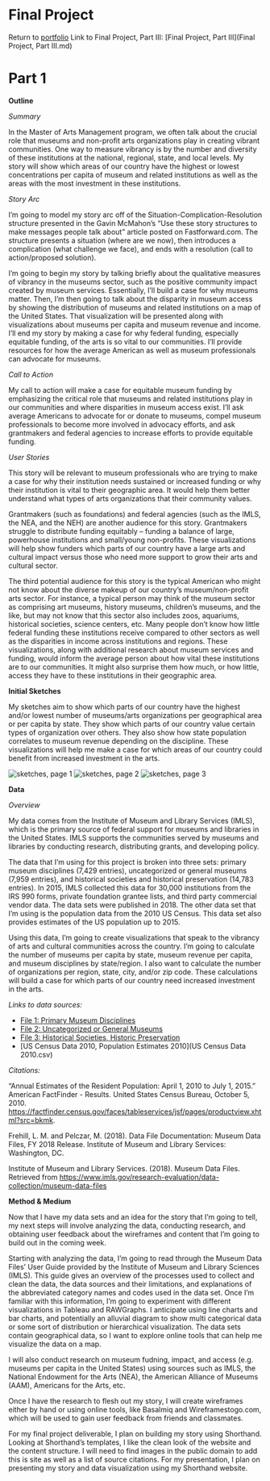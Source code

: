 # Final Project

Return to [portfolio](https://ahowe12.github.io/Alena-Howe-s-Portfolio/)
Link to Final Project, Part III: [Final Project, Part III](Final Project, Part III.md)

# Part 1

**Outline**

*Summary* 

In the Master of Arts Management program, we often talk about the crucial role that museums and non-profit arts organizations play in creating vibrant communities. One way to measure vibrancy is by the number and diversity of these institutions at the national, regional, state, and local levels. My story will show which areas of our country have the highest or lowest concentrations per capita of museum and related institutions as well as the areas with the most investment in these institutions. 

*Story Arc*

I’m going to model my story arc off of the Situation-Complication-Resolution structure presented in the Gavin McMahon’s “Use these story structures to make messages people talk about” article posted on Fastforward.com. The structure presents a situation (where are we now), then introduces a complication (what challenge we face), and ends with a resolution (call to action/proposed solution). 

I’m going to begin my story by talking briefly about the qualitative measures of vibrancy in the museums sector, such as the positive community impact created by museum services. Essentially, I’ll build a case for why museums matter. Then, I’m then going to talk about the disparity in museum access by showing the distribution of museums and related institutions on a map of the United States. That visualization will be presented along with visualizations about museums per capita and museum revenue and income. I’ll end my story by making a case for why federal funding, especially equitable funding, of the arts is so vital to our communities. I’ll provide resources for how the average American as well as museum professionals can advocate for museums. 

*Call to Action*

My call to action will make a case for equitable museum funding by emphasizing the critical role that museums and related institutions play in our communities and where disparities in museum access exist. I’ll ask average Americans to advocate for or donate to museums, compel museum professionals to become more involved in advocacy efforts, and ask grantmakers and federal agencies to increase efforts to provide equitable funding. 

*User Stories*

This story will be relevant to museum professionals who are trying to make a case for why their institution needs sustained or increased funding or why their institution is vital to their geographic area. It would help them better understand what types of arts organizations that their community values. 

Grantmakers (such as foundations) and federal agencies (such as the IMLS, the NEA, and the NEH) are another audience for this story. Grantmakers struggle to distribute funding equitably – funding a balance of large, powerhouse institutions and small/young non-profits. These visualizations will help show funders which parts of our country have a large arts and cultural impact versus those who need more support to grow their arts and cultural sector. 

The third potential audience for this story is the typical American who might not know about the diverse makeup of our country’s museum/non-profit arts sector. For instance, a typical person may think of the museum sector as comprising art museums, history museums, children’s museums, and the like, but may not know that this sector also includes zoos, aquariums, historical societies, science centers, etc. Many people don’t know how little federal funding these institutions receive compared to other sectors as well as the disparities in income across institutions and regions. These visualizations, along with additional research about museum services and funding, would inform the average person about how vital these institutions are to our communities. It might also surprise them how much, or how little, access they have to these institutions in their geographic area.



**Initial Sketches**

My sketches aim to show which parts of our country have the highest and/or lowest number of museums/arts organizations per geographical area or per capita by state. They show which parts of our country value certain types of organization over others. They also show how state population correlates to museum revenue depending on the discipline. These visualizations will help me make a case for which areas of our country could benefit from increased investment in the arts. 

![sketches, page 1](/FinalSketches1.jpg)
![sketches, page 2](/FinalSketches2.jpg)
![sketches, page 3](/FinalSketches3.jpg)



**Data**

*Overview*

My data comes from the Institute of Museum and Library Services (IMLS), which is the primary source of federal support for museums and libraries in the United States. IMLS supports the communities served by museums and libraries by conducting research, distributing grants, and developing policy. 

The data that I’m using for this project is broken into three sets: primary museum disciplines (7,429 entries), uncategorized or general museums (7,959 entries), and historical societies and historical preservation (14,783 entries). In 2015, IMLS collected this data for 30,000 institutions from the IRS 990 forms, private foundation grantee lists, and third party commercial vendor data. The data sets were published in 2018. The other data set that I’m using is the population data from the 2010 US Census. This data set also provides estimates of the US population up to 2015. 

Using this data, I’m going to create visualizations that speak to the vibrancy of arts and cultural communities across the country. I’m going to calculate the number of museums per capita by state, museum revenue per capita, and museum disciplines by state/region. I also want to calculate the number of organizations per region, state, city, and/or zip code. These calculations will build a case for which parts of our country need increased investment in the arts. 

*Links to data sources:* 

- [File 1: Primary Museum Disciplines](MuseumFile2018_File1_Nulls.csv)
- [File 2: Uncategorized or General Museums](MuseumFile2018_File2_Nulls.csv)
- [File 3: Historical Societies, Historic Preservation](MuseumFile2018_File3_Nulls.csv)
- [US Census Data 2010, Population Estimates 2010](US Census Data 2010.csv)

*Citations:*

“Annual Estimates of the Resident Population: April 1, 2010 to July 1, 2015.” American FactFinder - Results. United States Census Bureau, October 5, 2010. https://factfinder.census.gov/faces/tableservices/jsf/pages/productview.xhtml?src=bkmk. 

Frehill, L. M. and Pelczar, M. (2018). Data File Documentation: Museum Data Files, FY 2018 Release. Institute of Museum and Library Services: Washington, DC.

Institute of Museum and Library Services. (2018). Museum Data Files. Retrieved from https://www.imls.gov/research-evaluation/data-collection/museum-data-files 



**Method & Medium**

Now that I have my data sets and an idea for the story that I’m going to tell, my next steps will involve analyzing the data, conducting research, and obtaining user feedback about the wireframes and content that I’m going to build out in the coming week.

Starting with analyzing the data, I’m going to read through the Museum Data Files’ User Guide provided by the Institute of Museum and Library Sciences (IMLS). This guide gives an overview of the processes used to collect and clean the data, the data sources and their limitations, and explanations of the abbreviated category names and codes used in the data set. Once I’m familiar with this information, I’m going to experiment with different visualizations in Tableau and RAWGraphs. I anticipate using line charts and bar charts, and potentially an alluvial diagram to show multi categorical data or some sort of distribution or hierarchical visualization. The data sets contain geographical data, so I want to explore online tools that can help me visualize the data on a map. 

I will also conduct research on museum fudning, impact, and access (e.g. museums per capita in the United States) using sources such as IMLS, the National Endowment for the Arts (NEA), the American Alliance of Museums (AAM), Americans for the Arts, etc. 

Once I have the research to flesh out my story, I will create wireframes either by hand or using online tools, like Basalmiq and Wireframestogo.com, which will be used to gain user feedback from friends and classmates. 

For my final project deliverable, I plan on building my story using Shorthand. Looking at Shorthand’s templates, I like the clean look of the website and the content structure. I will need to find images in the public domain to add this is site as well as a list of source citations. For my presentation, I plan on presenting my story and data visualization using my Shorthand website. 
